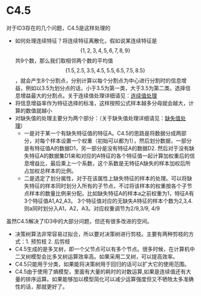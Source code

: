 # C4.5

对于ID3存在的几个问题，C4.5是这样处理的

* 如何处理连续特征？将连续特征离散化，假如说某连续特征是$$\{1,2,3,4,5,6,7,8,9\}$$共9个数，那么我们取相邻两个数的平均值$$\{1.5,2.5,3.5,4.5,5.5,6.5,7.5,8.5\}$$，就会产生8个分割点，分别计算以每个分割点为中心进行分割时的信息增益，例如以3.5为划分点的话，小于3.5为第一类，大于3.5为第二类。选择信息增益最大的分割点。关于连续值处理详细请见：[连续值处理](lian-xu-zhi-chu-li.md)
* 将信息增益率作为特征选择的标准，这样按照公式样本越多分母就会越大，计算的数值就越小
* 对缺失值的处理主要分为两个部分：（关于缺失值处理详细请见：[缺失值处理](que-shi-zhi-chu-li.md)）
  * 一是对于某一个有缺失特征值的特征A。C4.5的思路是将数据分成两部分，对每个样本设置一个权重（初始可以都为1），然后划分数据，一部分是有特征值A的数据D1，另一部分是没有特征A的数据D2. 然后对于没有缺失特征A的数据集D1来和对应的A特征的各个特征值一起计算加权重后的信息增益比，最后乘上一个系数，这个系数是无特征A缺失的样本加权后所占加权总样本的比例。
  * 二是选定了划分属性，对于在该属性上缺失特征的样本的处理。可以将缺失特征的样本同时划分入所有的子节点，不过将该样本的权重按各个子节点样本的数量比例来分配。比如缺失特征A的样本a之前权重为1，特征A有3个特征值A1,A2,A3。 3个特征值对应的无缺失A特征的样本个数为2,3,4.则a同时划分入A1，A2，A3。对应权重调节为2/9,3/9, 4/9

虽然C4.5解决了ID3中的大部分问题，但还有很多改进的空间。

* 决策树算法非常容易过拟合，所以要对决策树进行剪枝。主要有两种剪枝的方式：1. 预剪枝 2. 后剪枝
* C4.5生成的是多叉树，即一个父节点可以有多个节点。很多时候，在计算机中二叉树模型会比多叉树运算效率高。如果采用二叉树，可以提高效率。
* C4.5只能用于分类，如果能将决策树用于回归的话可以扩大它的使用范围。
* C4.5由于使用了熵模型，里面有大量的耗时的对数运算,如果是连续值还有大量的排序运算。如果能够加以模型简化可以减少运算强度但又不牺牲太多准确性的话，那就更好了。

